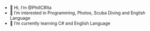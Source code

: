 - 👋 Hi, I’m @PhillCRIta
- 👀 I’m interested in Programming, Photos, Scuba Diving and English Language
- 🌱 I’m currently learning C# and English Language

<!---
PhillCRIta/PhillCRIta is a ✨ special ✨ repository because its `README.md` (this file) appears on your GitHub profile.
You can click the Preview link to take a look at your changes.
--->
